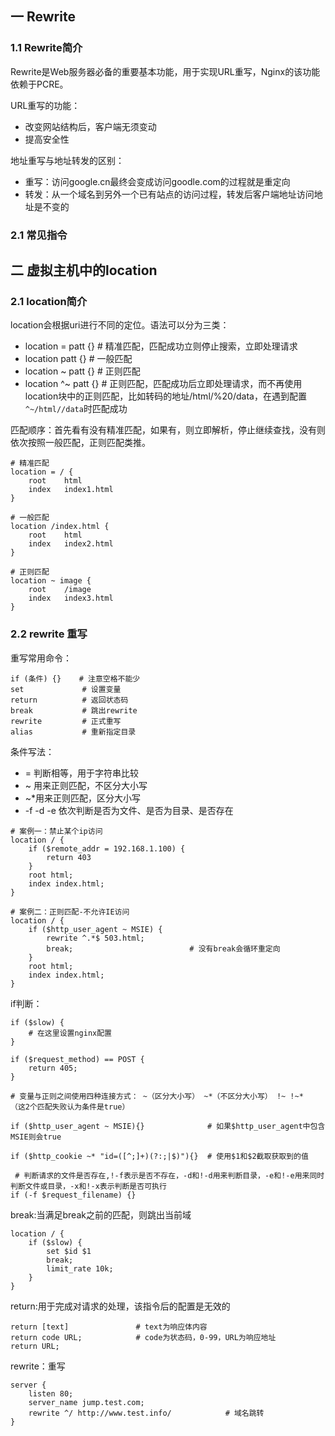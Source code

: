 ## 一 Rewrite

### 1.1 Rewrite简介

Rewrite是Web服务器必备的重要基本功能，用于实现URL重写，Nginx的该功能依赖于PCRE。

URL重写的功能：
- 改变网站结构后，客户端无须变动
- 提高安全性

地址重写与地址转发的区别：
- 重写：访问google.cn最终会变成访问goodle.com的过程就是重定向
- 转发：从一个域名到另外一个已有站点的访问过程，转发后客户端地址访问地址是不变的

### 2.1 常见指令

## 二 虚拟主机中的location

### 2.1 location简介

location会根据uri进行不同的定位。语法可以分为三类：
- location = patt {}    # 精准匹配，匹配成功立则停止搜索，立即处理请求
- location patt {}      # 一般匹配
- location  ~ patt {}   # 正则匹配
- location  ^~ patt {}   # 正则匹配，匹配成功后立即处理请求，而不再使用location块中的正则匹配，比如转码的地址/html/%20/data，在遇到配置`^~/html//data`时匹配成功

匹配顺序：首先看有没有精准匹配，如果有，则立即解析，停止继续查找，没有则依次按照一般匹配，正则匹配类推。  

```
# 精准匹配
location = / {
    root    html        
    index   index1.html
}

# 一般匹配
location /index.html {
    root    html
    index   index2.html
}

# 正则匹配
location ~ image {
    root    /image
    index   index3.html
}
```

### 2.2 rewrite 重写

重写常用命令：
```
if (条件) {}    # 注意空格不能少
set             # 设置变量
return          # 返回状态码
break           # 跳出rewrite
rewrite         # 正式重写
alias           # 重新指定目录
```

条件写法：
- = 判断相等，用于字符串比较
- ~ 用来正则匹配，不区分大小写
- ~*用来正则匹配，区分大小写
- -f -d -e 依次判断是否为文件、是否为目录、是否存在

```
# 案例一：禁止某个ip访问
location / {
    if ($remote_addr = 192.168.1.100) {
        return 403
    }
    root html;
    index index.html;
}

# 案例二：正则匹配-不允许IE访问
location / {
    if ($http_user_agent ~ MSIE) {
        rewrite ^.*$ 503.html;
        break;                          # 没有break会循环重定向
    }
    root html;
    index index.html;
}
```

if判断：
```
if ($slow) {
    # 在这里设置nginx配置
}

if ($request_method) == POST {              
    return 405;
}

# 变量与正则之间使用四种连接方式： ~（区分大小写） ~*（不区分大小写） !~ !~*  （这2个匹配失败认为条件是true）

if ($http_user_agent ~ MSIE){}              # 如果$http_user_agent中包含 MSIE则会true

if ($http_cookie ~* "id=([^;]+)(?:;|$)"){}  # 使用$1和$2截取获取到的值

 # 判断请求的文件是否存在,!-f表示是否不存在，-d和!-d用来判断目录，-e和!-e用来同时判断文件或目录，-x和!-x表示判断是否可执行
if (-f $request_filename) {}               
```

break:当满足break之前的匹配，则跳出当前域
```
location / {
    if ($slow) {
        set $id $1
        break;
        limit_rate 10k;
    }
}
```

return:用于完成对请求的处理，该指令后的配置是无效的
```
return [text]               # text为响应体内容
return code URL;            # code为状态码，0-99，URL为响应地址
return URL;
```

rewrite：重写
```
server {
    listen 80;
    server_name jump.test.com;
    rewrite ^/ http://www.test.info/            # 域名跳转
}
```
